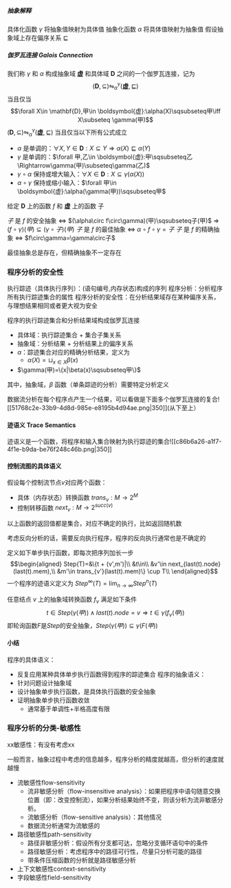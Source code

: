 ##### 抽象解释
具体化函数 $\gamma$ 将抽象值映射为具体值
抽象化函数 $\alpha$ 将具体值映射为抽象值
假设抽象域上存在偏序关系 $\sqsubseteq$

##### 伽罗瓦连接  Galois Connection 
我们称 $\gamma$ 和 $\alpha$ 构成抽象域 $\boldsymbol{虚}$ 和具体域 $\mathbf{D}$ 之间的一个伽罗瓦连接，记为$$(\mathbf{D},\subseteq)\leftrightharpoons^{\gamma}_{\alpha}(\boldsymbol{虚},\sqsubseteq)$$当且仅当$$\forall X\in \mathbf{D},甲\in \boldsymbol{虚}:\alpha(X)\sqsubseteq甲\iff X\subseteq \gamma(甲)$$
$(\mathbf{D},\subseteq)\leftrightharpoons^{\gamma}_{\alpha}(\boldsymbol{虚},\sqsubseteq)$ 当且仅当以下所有公式成立
- $\alpha$ 是单调的：$\forall X,Y\in\mathbf{D}:X\subseteq Y\Rightarrow \alpha(X)\sqsubseteq \alpha(Y)$
- $\gamma$ 是单调的：$\forall 甲,乙\in \boldsymbol{虚}:甲\sqsubseteq乙\Rightarrow\gamma(甲)\subseteq\gamma(乙)$
- $\gamma\circ\alpha$ 保持或增大输入：$\forall X\in \mathbf{D}:X\subseteq\gamma(\alpha(X))$
- $\alpha\circ\gamma$ 保持或缩小输入：$\forall 甲\in \boldsymbol{虚}:\alpha(\gamma(甲))\sqsubseteq甲$

给定 $\mathbf{D}$ 上的函数 $f$  和 $\boldsymbol{虚}$ 上的函数 $\text{子}$ 

$子$ 是 $f$ 的安全抽象 $\iff$  $(\alpha\circ f\circ\gamma)(甲)\sqsubseteq子(甲)$ $\Rightarrow$ $(f\circ \gamma)(甲)\subseteq(\gamma\circ 子)(甲)$
$子$ 是 $f$ 的最佳抽象 $\iff$  $\alpha\circ f\circ\gamma=子$
$子$ 是 $f$ 的精确抽象 $\iff$  $f\circ\gamma=\gamma\circ子$

最佳抽象总是存在，但精确抽象不一定存在

### 程序分析的安全性
执行踪迹（具体执行序列）：(语句编号,内存状态)构成的序列
程序分析：分析程序所有执行踪迹集合的属性
程序分析的安全性：在分析结果域存在某种偏序关系，与理想结果相同或者更大视为安全

程序的执行踪迹集合和分析结果域构成伽罗瓦连接
- 具体域：执行踪迹集合 + 集合子集关系
- 抽象域：分析结果 + 分析结果上的偏序关系
- $\alpha$：踪迹集合对应的精确分析结果，定义为
	-  $\alpha(X)=\sqcup_{x\in X}\beta(x)$
- $\gamma(甲)=\{x|\beta(x)\sqsubseteq甲\}$

其中，抽象域，$\beta$ 函数（单条踪迹的分析）需要特定分析定义

数据流分析在每个程序点产生一个结果，可以看做是下面多个伽罗瓦连接的复合![[51768c2e-33b9-4d8d-985e-e8195b4d94ae.png|350]](从下至上）

#### 迹语义 Trace Semantics
迹语义是一个函数，将程序和输入集合映射为执行踪迹的集合![[c86b6a26-a1f7-4f1e-b9da-be76f248c46b.png|350]]

#### 控制流图的具体语义
假设每个控制流节点$v$对应两个函数：
- 具体（内存状态）转换函数 $trans_v:M\to 2^M$
- 控制转移函数 $next_v:M\to 2^{succ(v)}$

以上函数的返回值都是集合，对应不确定的执行，比如返回随机数

考虑反向分析的话，需要反向执行程序，程序的反向执行通常也是不确定的

定义如下单步执行函数，即每次把序列加长一步$$\begin{aligned}
Step(T)=&\{t + (v',m')|\\
&t\in\\
&v'\in next_{last(t).node}(last(t).mem),\\
&m'\in trans_{v'}(last(t).mem)\} \cup T\\
\end{aligned}$$一个程序的迹语义定义为 $Step^{\infty}(T)=\lim_{n\to\infty}Step^n(T)$

任意结点 $v$ 上的抽象域转换函数 $f_v$ 满足如下条件$$t\in Step(\gamma(甲))\wedge last(t).node=v\Rightarrow t\in \gamma(f_v(甲))$$即轮询函数$F$是$Step$的安全抽象，$Step(\gamma(甲))\subseteq \gamma(F(甲))$

#### 小结
程序的具体语义：
- 反复应用某种具体单步执行函数得到程序的踪迹集合
程序的抽象语义：
- 针对问题设计抽象域
- 设计抽象单步执行函数，是具体执行函数的安全抽象
- 证明抽象单步执行函数收敛
	- 通常基于单调性+半格高度有限

### 程序分析的分类-敏感性

xx敏感性：有没有考虑xx

一般而言，抽象过程中考虑的信息越多，程序分析的精度就越高，但分析的速度就越慢
- 流敏感性flow-sensitivity 
	- 流非敏感分析（flow-insensitive analysis）：如果把程序中语句随意交换位置（即：改变控制流），如果分析结果始终不变，则该分析为流非敏感分析。
	- 流敏感分析（flow-sensitive analysis）：其他情况
	- 数据流分析通常为流敏感的
- 路径敏感性path-sensitivity 
	- 路径非敏感分析：假设所有分支都可达，忽略分支循环语句中的条件
	- 路径敏感分析：考虑程序中的路径可行性，尽量只分析可能的路径
	- 带条件压缩函数的分析就是路径敏感分析
- 上下文敏感性context-sensitivity 
- 字段敏感性field-sensitivity

